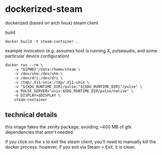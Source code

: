 # dockerized-steam

dockerized (based on arch linux) steam client

build

    docker build -t steam-container .    

example invocation (e.g. assumes host is running X, pulseaudio, and some particular device configuration)

    docker run --rm \
        -v "${PWD}"/data:/home/steam \
        -v /dev/shm:/dev/shm \
        -v /dev/dri:/dev/dri \
        -v /tmp/.X11-unix:/tmp/.X11-unix \
        -v "${XDG_RUNTIME_DIR}/pulse:"${XDG_RUNTIME_DIR}"/pulse" \
        -e PULSE_SERVER="unix:$XDG_RUNTIME_DIR/pulse/native" \
        -e DISPLAY=$DISPLAY \
        steam-container


## technical details

this image fakes the zenity package, avoiding ~400 MB of gtk dependencies that aren't needed.

if you click on the x to exit the steam client, you'll need to manually kill the docker process. however, if you exit via Steam > Exit, it is clean.

